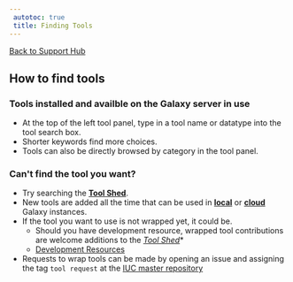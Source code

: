 ```yaml
---
 autotoc: true
 title: Finding Tools
---
```

 
[Back to Support Hub](http://wiki.galaxyproject.org/support/)

## How to find tools

### Tools installed and availble on the Galaxy server in use

 * At the top of the left tool panel, type in a tool name or datatype into the tool search box. 
 * Shorter keywords find more choices. 
 * Tools can also be directly browsed by category in the tool panel.
 
### Can't find the tool you want? 

 * Try searching  the **[Tool Shed](http://toolshed.g2.bx.psu.edu)**. 
 * New tools are added all the time that can be used in **[local](/admin/get-galaxy)** or **[cloud](/src/cloudman)** Galaxy instances.
 * If the tool you want to use is not wrapped yet, it could be. 
   * Should you have development resource, wrapped tool contributions are welcome additions to the *[Tool Shed](http://toolshed.g2.bx.psu.edu)**
   * [Development Resources](https://galaxyproject.org/develop/)
 * Requests to wrap tools can be made by opening an issue and assigning the tag `tool request` at the [IUC master repository](https://github.com/galaxyproject/tools-iuc)
